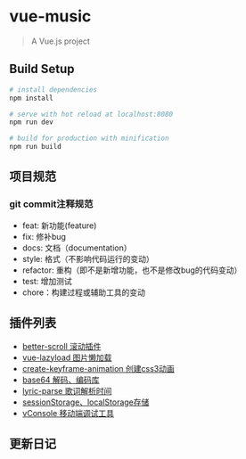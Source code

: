 # vue-music

> A Vue.js project

## Build Setup

``` bash
# install dependencies
npm install

# serve with hot reload at localhost:8080
npm run dev

# build for production with minification
npm run build
```
## 项目规范
### git commit注释规范
- feat: 新功能(feature)
- fix: 修补bug
- docs: 文档（documentation）
- style: 格式（不影响代码运行的变动）
- refactor: 重构（即不是新增功能，也不是修改bug的代码变动）
- test: 增加测试
- chore：构建过程或辅助工具的变动


## 插件列表
- [better-scroll 滚动插件](https://github.com/ustbhuangyi/better-scroll)
- [vue-lazyload 图片懒加载](https://github.com/hilongjw/vue-lazyload)
- [create-keyframe-animation 创建css3动画](https://github.com/HenrikJoreteg/create-keyframe-animation)
- [base64 解码、编码库](https://github.com/dankogai/js-base64)
- [lyric-parse 歌词解析时间](https://github.com/ustbhuangyi/lyric-parser)
- [sessionStorage、localStorage存储](https://github.com/ustbhuangyi/storage)
- [vConsole 移动端调试工具](https://github.com/WechatFE/vConsole)

## 更新日记




